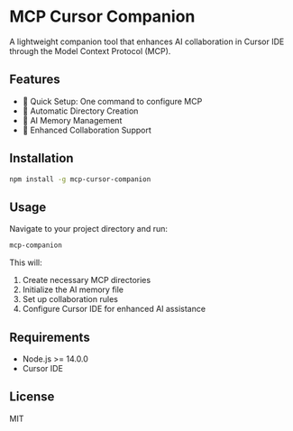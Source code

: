 # MCP Cursor Companion

A lightweight companion tool that enhances AI collaboration in Cursor IDE through the Model Context Protocol (MCP).

## Features

- 🚀 Quick Setup: One command to configure MCP
- 📁 Automatic Directory Creation
- 🧠 AI Memory Management
- 🤝 Enhanced Collaboration Support

## Installation

```bash
npm install -g mcp-cursor-companion
```

## Usage

Navigate to your project directory and run:

```bash
mcp-companion
```

This will:
1. Create necessary MCP directories
2. Initialize the AI memory file
3. Set up collaboration rules
4. Configure Cursor IDE for enhanced AI assistance

## Requirements

- Node.js >= 14.0.0
- Cursor IDE

## License

MIT 